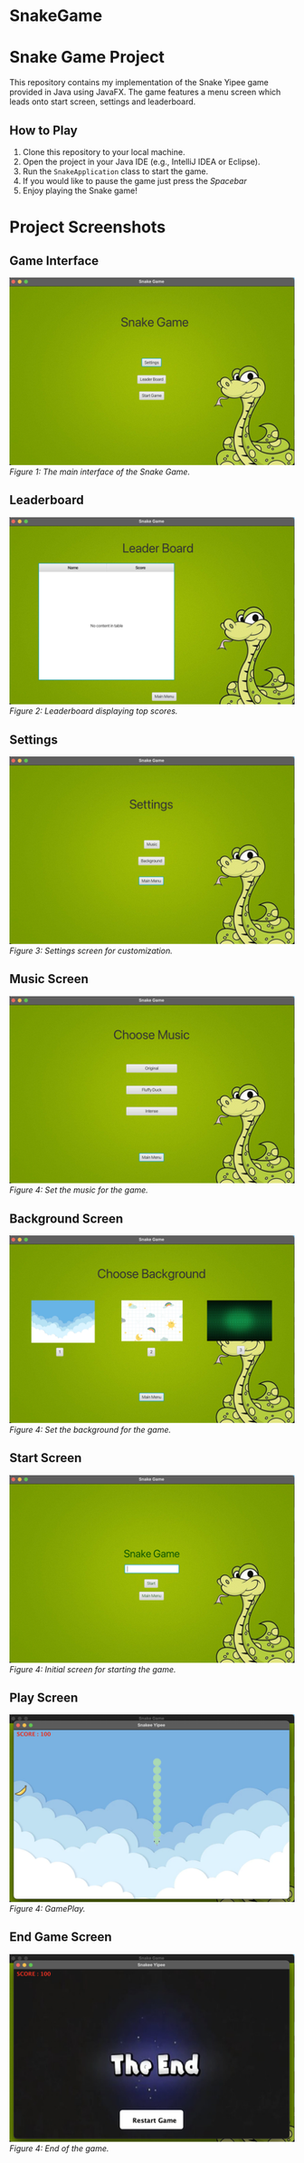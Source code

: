# SnakeGame


# Snake Game Project


This repository contains my implementation of the Snake Yipee game provided in Java using JavaFX. 
The game features a menu screen which leads onto start screen, settings and leaderboard.


## How to Play

1. Clone this repository to your local machine.
2. Open the project in your Java IDE (e.g., IntelliJ IDEA or Eclipse).
3. Run the `SnakeApplication` class to start the game.
4. If you would like to pause the game just press the *Spacebar*
5. Enjoy playing the Snake game!

# Project Screenshots

## Game Interface

![Snake Game](images/menu.png)
*Figure 1: The main interface of the Snake Game.*

## Leaderboard

![Leaderboard](images/leaderboard.png)
*Figure 2: Leaderboard displaying top scores.*

## Settings

![Settings](images/settings.png)
*Figure 3: Settings screen for customization.*

## Music Screen

![Music Screen](images/music.png)
*Figure 4: Set the music for the game.*

## Background Screen

![Bakcground Screen](images/background.png)
*Figure 4: Set the background for the game.*

## Start Screen

![Start Screen](images/startscreen.png)
*Figure 4: Initial screen for starting the game.*

## Play Screen

![Play Screen](images/gameplay.png)
*Figure 4: GamePlay.*


## End Game Screen

![Start Screen](images/endgame.png)
*Figure 4: End of the game.*

